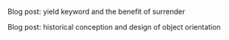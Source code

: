 Blog post: yield keyword and the benefit of surrender

Blog post: historical conception and design of object orientation
